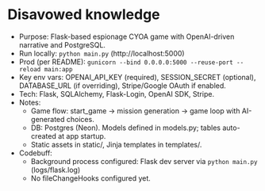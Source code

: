 # Disavowed knowledge

- Purpose: Flask-based espionage CYOA game with OpenAI-driven narrative and PostgreSQL.
- Run locally: `python main.py` (http://localhost:5000)
- Prod (per README): `gunicorn --bind 0.0.0.0:5000 --reuse-port --reload main:app`
- Key env vars: OPENAI_API_KEY (required), SESSION_SECRET (optional), DATABASE_URL (if overriding), Stripe/Google OAuth if enabled.
- Tech: Flask, SQLAlchemy, Flask-Login, OpenAI SDK, Stripe.
- Notes:
  - Game flow: start_game -> mission generation -> game loop with AI-generated choices.
  - DB: Postgres (Neon). Models defined in models.py; tables auto-created at app startup.
  - Static assets in static/, Jinja templates in templates/.
- Codebuff:
  - Background process configured: Flask dev server via `python main.py` (logs/flask.log)
  - No fileChangeHooks configured yet.
